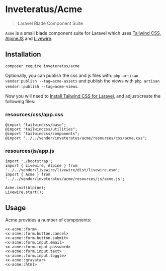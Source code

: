 # Inveteratus/Acme
> Laravel Blade Component Suite

`Acme` is a small blade component suite for Laravel which uses
[Tailwind CSS](https://tailwindcss.com/), [AlpineJS](https://alpinejs.dev/) and
[Livewire](https://livewire.laravel.com/).

## Installation

```
composer require inveteratus/acme
```

Optionally, you can publish the css and js files with: `php artisan vender:publish --tag=acme-assets`
and publish the views with `php artisan vendor::publish --tag=acme-views`.

Now you will need to [Install Tailwind CSS for Laravel](https://tailwindcss.com/docs/guides/laravel),
and adjust/create the following files:

### resources/css/app.css

```
@import "tailwindcss/base";
@import "tailwindcss/utilities";
@import "tailwindcss/components";
@import "../../vendor/inveteratus/acme/resources/css/acme.css";
```

### resources/js/app.js

```
import './bootstrap';
import { Livewire, Alpine } from '../../vendor/livewire/livewire/dist/livewire.esm';
import { Acme } from '../../vendor/inveteratus/acme/resources/js/acme.js';

Acme.init(Alpine);
Livewire.start();
```

## Usage

Acme provides a number of components:

```
<x-acme::form>
<x-acme::form.button.cancel>
<x-acme::form.button.submit>
<x-acme::form.input.email>
<x-acme::form.input.password>
<x-acme::form.input.text>
<x-acme::form.input.toggle>
<x-acme::gravatar>
<x-acme::html>
```

